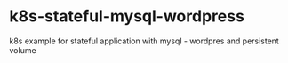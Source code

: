 # k8s-stateful-mysql-wordpress
k8s example for stateful application with mysql - wordpres and persistent volume
